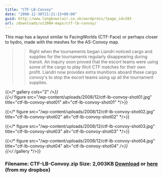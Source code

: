```yaml
---
title: "CTF-LB-Convoy"
date: "2008-12-30T21:21:15+00:00"
guid: http://www.longbowslair.co.uk/wordpress/?page_id=193
url: /downloads/ut2004-maps/ctf-lb-convoy/
---
```


This map has a layout similar to FacingWorlds (CTF-Face) or perhaps closer to hydro, made with the meshes for the AS-Convoy map.

> > Right when the tournaments began Liandri noticed cargo and supplies for the tournaments regularly disappearing during transit. An inquiry soon proved that the escort teams were using some of the cargo to play illicit CTF matches for their own profit. Liandri now provides extra munitions aboard these cargo convoy's to stop the escort teams using up all the tournament supplies.

{{</* gallery cols="2" */>}}  
{{</* figure src="/wp-content/uploads/2008/12/ctf-lb-convoy-shot01.jpg" title="ctf-lb-convoy-shot01" alt="ctf-lb-convoy-shot01" */>}}

{{</* figure src="/wp-content/uploads/2008/12/ctf-lb-convoy-shot02.jpg" title="ctf-lb-convoy-shot02" alt="ctf-lb-convoy-shot02" */>}}

{{</* figure src="/wp-content/uploads/2008/12/ctf-lb-convoy-shot03.jpg" title="ctf-lb-convoy-shot03" alt="ctf-lb-convoy-shot03" */>}}

{{</* figure src="/wp-content/uploads/2008/12/ctf-lb-convoy-shot04.jpg" title="ctf-lb-convoy-shot04" alt="ctf-lb-convoy-shot04" */>}}  
{{</* /gallery */>}}  

### Filename: CTF-LB-Convoy.zip Size: 2,003KB [Download](/files/CTF-LB-Convoy.zip) or [here](http://dl.getdropbox.com/u/501502/CTF-LB-Convoy.zip) (from my dropbox)
